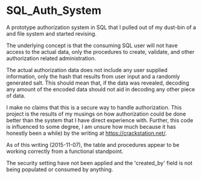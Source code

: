 # SQL_Auth_System

A prototype authorization system in SQL that I pulled out of my dust-bin of a
and file system and started revising.

The underlying concept is that the consuming SQL user will not have access to
the actual data, only the procedures to create, validate, and other
authorization related administration.

The actual authorization data does not include any user supplied information,
only the hash that results from user input and a randomly generated salt. This
should mean that, if the data was revealed, decoding any amount of the encoded
data should not aid in decoding any other piece of data.

I make no claims that this is a secure way to handle authorization. This
project is the results of my musings on how authorization could be done better
than the system that I have direct experience with. Further, this code is
influenced to some degree, I am unsure how much because it has honestly been a
while) by the writing at https://crackstation.net/.



As of this writing (2015-11-07), the table and procedures appear to be working
correctly from a functional standpoint.

The security setting have not been applied and the 'created_by' field is not
being populated or consumed by anything.
